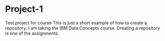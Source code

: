 # Project-1
Test project for course
This is just a short example of how to create a repository. I am taking the IBM Data Concepts course. Creating a repository is one of the assignments.
